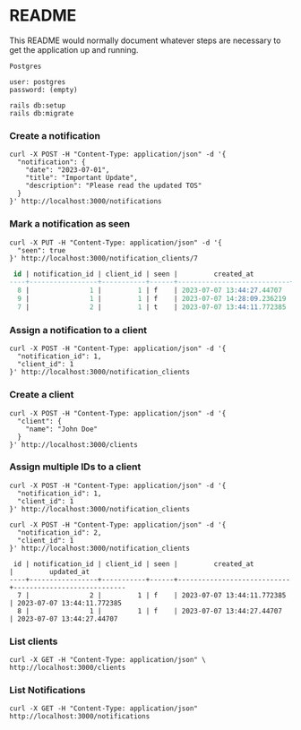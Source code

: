 # README

This README would normally document whatever steps are necessary to get the
application up and running.

```config
Postgres

user: postgres
password: (empty)
```


```shell
rails db:setup
rails db:migrate
```


### Create a notification
```shell
curl -X POST -H "Content-Type: application/json" -d '{
  "notification": {
    "date": "2023-07-01",
    "title": "Important Update",
    "description": "Please read the updated TOS"
  }
}' http://localhost:3000/notifications
```

### Mark a notification as seen
```shell
curl -X PUT -H "Content-Type: application/json" -d '{
  "seen": true
}' http://localhost:3000/notification_clients/7
```

```sql
 id | notification_id | client_id | seen |         created_at         |         updated_at
----+-----------------+-----------+------+----------------------------+----------------------------
  8 |               1 |         1 | f    | 2023-07-07 13:44:27.44707  | 2023-07-07 13:44:27.44707
  9 |               1 |         1 | f    | 2023-07-07 14:28:09.236219 | 2023-07-07 14:28:09.236219
  7 |               2 |         1 | t    | 2023-07-07 13:44:11.772385 | 2023-07-07 14:29:40.345231
```

### Assign a notification to a client
```shell
curl -X POST -H "Content-Type: application/json" -d '{
  "notification_id": 1,
  "client_id": 1
}' http://localhost:3000/notification_clients
```

### Create a client
```shell
curl -X POST -H "Content-Type: application/json" -d '{
  "client": {
    "name": "John Doe"
  }
}' http://localhost:3000/clients
```

### Assign multiple IDs to a client
```shell
curl -X POST -H "Content-Type: application/json" -d '{
  "notification_id": 1,
  "client_id": 1
}' http://localhost:3000/notification_clients
```

```shell
curl -X POST -H "Content-Type: application/json" -d '{
  "notification_id": 2,
  "client_id": 1
}' http://localhost:3000/notification_clients
```

```
 id | notification_id | client_id | seen |         created_at         |         updated_at
----+-----------------+-----------+------+----------------------------+----------------------------
  7 |               2 |         1 | f    | 2023-07-07 13:44:11.772385 | 2023-07-07 13:44:11.772385
  8 |               1 |         1 | f    | 2023-07-07 13:44:27.44707  | 2023-07-07 13:44:27.44707
  ```

### List clients
```shell
curl -X GET -H "Content-Type: application/json" \
http://localhost:3000/clients
```

### List Notifications
```shell
curl -X GET -H "Content-Type: application/json"  http://localhost:3000/notifications
```